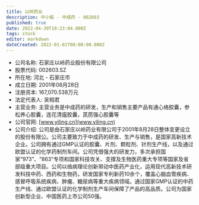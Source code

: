 ```yaml
---
title: 以岭药业
description: 中小板 - 中成药 - 002603
published: true
date: 2022-04-30T19:23:04.000Z
tags: stock
editor: markdown
dateCreated: 2022-01-01T00:00:00.000Z
---
```


- 公司名称: 石家庄以岭药业股份有限公司
- 股票代码: 002603.SZ
- 所在地: 河北 - 石家庄市
- 成立日期: 2001年08月28日
- 注册资本: 167,070.538万元
- 法定代表人: 吴相君
- 主营业务: 主营业务是中成药的研发，生产和销售主要产品有通心络胶囊，参松养心胶囊，连花清瘟胶囊，芪苈强心胶囊等
- 公司官网: [www.yiling.cn](www.yiling.cn)
- 公司介绍: 公司是由石家庄以岭药业有限公司于2001年8月28日整体变更设立的股份有限公。公司主要致力于中成药的研发、生产与销售，是国家高新技术企业。公司拥有通过GMP认证的胶囊、片剂、颗粒剂、针剂生产线，以及通过欧盟认证的化学药制剂车间。公司凭借强大的研发力，多次承担国家“973”、“863”专项和国家科技攻关、支撑及生物医药重大专项等国家及省部级重大项目。公司以络病理论创新带动中医药产业化，运用现代高新技术研发科技中药、西药和生物药，研发国家专利新药10余个，覆盖心脑血管疾病、感冒呼吸系统疾病、肿瘤、糖尿病等重大疾病领域。通过国家GMP认证的中药生产线、通过欧盟认证的化学制剂生产车间保障了产品的高品质。公司为国家创新型企业、中国医药上市公司50强。


